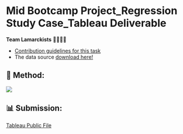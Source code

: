 # Mid Bootcamp Project_Regression Study Case_Tableau Deliverable
**Team Lamarckists** 👨🏽👩🏻

* [Contribution guidelines for this task](https://github.com/ironhack-edu/data_mid_bootcamp_project_regression/blob/master/tableau_regression.md)
* The data source [download here!](https://github.com/lamtranluu/IRON-HACK_Mid-Bootcamp-Project/blob/main/Preparing%20Code/Data/clean_data.csv)

## 🔧 Method: 
![](https://img.shields.io/badge/Tableau-Visualisation-informational?style=flat&logo=tableau&logoColor=white&color=2bbc8a)
## 📊 Submission:
[Tableau Public File](https://public.tableau.com/app/profile/marcsoler/viz/TableauDeliverablesMid-BootcampProject/RealEstateSalesinKingCounty2014-20152)


